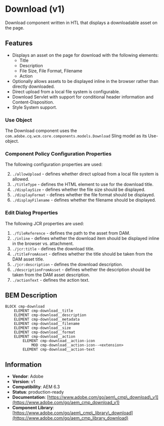 <!--
Copyright 2019 Adobe Systems Incorporated

Licensed under the Apache License, Version 2.0 (the "License");
you may not use this file except in compliance with the License.
You may obtain a copy of the License at

    http://www.apache.org/licenses/LICENSE-2.0

Unless required by applicable law or agreed to in writing, software
distributed under the License is distributed on an "AS IS" BASIS,
WITHOUT WARRANTIES OR CONDITIONS OF ANY KIND, either express or implied.
See the License for the specific language governing permissions and
limitations under the License.
-->

Download (v1)
====
Download component written in HTL that displays a downloadable asset on the page.

## Features
* Displays an asset on the page for download with the following elements:
    * Title
    * Description
    * File Size, File Format, Filename
    * Action
* Optionally allows assets to be displayed inline in the browser rather than directly downloaded.
* Direct upload from a local file system is configurable.
* Download Servlet with support for conditional header information and Content-Disposition.
* Style System support.

### Use Object
The Download component uses the `com.adobe.cq.wcm.core.components.models.Download` Sling model as its Use-object.

### Component Policy Configuration Properties
The following configuration properties are used:

2. `./allowUpload` - defines whether direct upload from a local file system is allowed.
3. `./titleType` - defines the HTML element to use for the download title.
4. `./displaySize` - defines whether the file size should be displayed.
5. `./displayFormat` - defines whether the file format should be displayed.
6. `./displayFilename` - defines whether the filename should be displayed.

### Edit Dialog Properties
The following JCR properties are used:

1. `./fileReference` - defines the path to the asset from DAM.
2. `./inline` - defines whether the download item should be displayed inline in the browser vs. attachment.
3. `./jcr:title` - defines the download title.
4. `./titleFromAsset` - defines whether the title should be taken from the DAM asset title.
5. `./jcr:description` - defines the download description.
6. `./descriptionFromAsset` - defines whether the description should be taken from the DAM asset description.
7. `./actionText` - defines the action text.

## BEM Description
```
BLOCK cmp-download
    ELEMENT cmp-download__title
    ELEMENT cmp-download__description
    ELEMENT cmp-download__metadata
    ELEMENT cmp-download__filename
    ELEMENT cmp-download__size
    ELEMENT cmp-download__format
    ELEMENT cmp-download__action
        ELEMENT cmp-download__action-icon
            MOD cmp-download__action-icon--<extension>
        ELEMENT cmp-download__action-text
```

## Information
* **Vendor**: Adobe
* **Version**: v1
* **Compatibility**: AEM 6.3
* **Status**: production-ready
* **Documentation**: [https://www.adobe.com/go/aem\_cmp\_download\_v1](https://www.adobe.com/go/aem_cmp_download_v1)
* **Component Library**: [https://www.adobe.com/go/aem\_cmp\_library\_download](https://www.adobe.com/go/aem_cmp_library_download)
